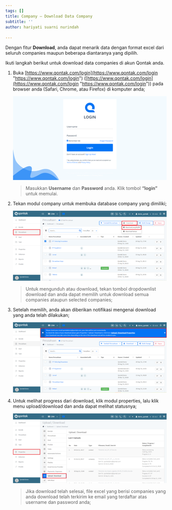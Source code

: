 ```yaml
---
tags: []
title: Company – Download Data Company
subtitle: ''
author: hariyati suarni nurindah

---
```

Dengan fitur **Download**, anda dapat menarik data dengan format excel dari seluruh companies maupun beberapa diantaranya yang dipilih.

Ikuti langkah berikut untuk download data companies di akun Qontak anda.

1. Buka [https://www.qontak.com/login](https://www.qontak.com/login "https://www.qontak.com/login") ([https://www.qontak.com/login](https://www.qontak.com/login "https://www.qontak.com/login")) pada browser anda (Safari, Chrome, atau Firefox) di komputer anda;

   ![](/uploads/screencapture-qontak-login-2021-09-29-11_32_29.png)

   > Masukkan **Username** dan **Password** anda. Klik tombol **“login”** untuk memulai.
2. Tekan modul company untuk membuka database company yang dimiliki;

   ![](/uploads/downloadcompany.PNG)

   > Untuk mengunduh atau download, tekan tombol dropdownlist download dan anda dapat memilih untuk download semua companies ataupun selected companies;
3. Setelah memilih, anda akan diberikan notifikasi mengenai download yang anda telah dilakukan;

   ![](/uploads/downloadcompany1.PNG)
4. Untuk melihat progress dari download, klik modul properties, lalu klik menu upload/download dan anda dapat melihat statusnya;

   ![](/uploads/kontakbukl3-1.PNG)

   > Jika download telah selesai, file excel yang berisi companies yang anda download telah terkirim ke email yang terdaftar atas username dan password anda;